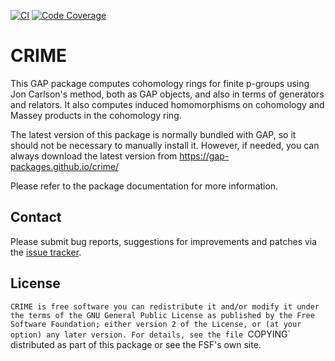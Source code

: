 [![CI](https://github.com/gap-packages/crime/actions/workflows/CI.yml/badge.svg)](https://github.com/gap-packages/crime/actions/workflows/CI.yml)
[![Code Coverage](https://codecov.io/github/gap-packages/crime/coverage.svg?branch=master&token=)](https://codecov.io/gh/gap-packages/crime)

# CRIME

This GAP package computes cohomology rings for finite p-groups using Jon
Carlson's method, both as GAP objects, and also in terms of generators and
relators. It also computes induced homomorphisms on cohomology and Massey
products in the cohomology ring.

The latest version of this package is normally bundled with GAP, so it should
not be necessary to manually install it. However, if needed, you can always
download the latest version from <https://gap-packages.github.io/crime/>

Please refer to the package documentation for more information.

## Contact

Please submit bug reports, suggestions for improvements and patches via
the [issue tracker](https://github.com/gap-system/crime/issues).

## License

`CRIME is free software you can redistribute it and/or modify it
under the terms of the GNU General Public License as published by the Free
Software Foundation; either version 2 of the License, or (at your option) any
later version. For details, see the file `COPYING` distributed as part of
this package or see the FSF's own site.
